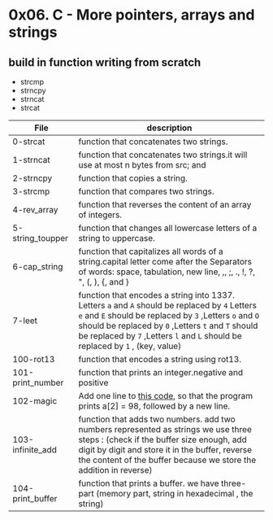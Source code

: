 # 0x06. C - More pointers, arrays and strings
## build in function writing from scratch
- strcmp
- strncpy
- strncat
- strcat


|File | description|
|---|---|
|0-strcat|function that concatenates two strings.|
|1-strncat|function that concatenates two strings.it will use at most n bytes from src; and|
|2-strncpy|function that copies a string.|
|3-strcmp| function that compares two strings.|
|4-rev_array| function that reverses the content of an array of integers.|
|5-string_toupper|function that changes all lowercase letters of a string to uppercase.|
|6-cap_string| function that capitalizes all words of a string.capital letter come after the Separators of words: space, tabulation, new line, ,, ;, ., !, ?, ", (, ), {, and }|
|7-leet|function that encodes a string into 1337. Letters `a` and `A` should be replaced by `4` Letters `e` and `E` should be replaced by `3` ,Letters `o` and `O` should be replaced by `0` ,Letters `t` and `T` should be replaced by `7` ,Letters `l` and `L` should be replaced by `1` , (key, value)|
|100-rot13| function that encodes a string using rot13.|
|101-print_number|function that prints an integer.negative and positive|
|102-magic| Add one line to <a href="https://github.com/alx-tools/make_magic_happen/blob/master/magic.c">this code<a>, so that the program prints a[2] = 98, followed by a new line.|
|103-infinite_add|function that adds two numbers. add two numbers represented as strings we use three steps : (check if the buffer size enough, add digit by digit and store it in the buffer, reverse the content of the buffer because we store the addition in reverse)|
|104-print_buffer| function that prints a buffer. we have three-part (memory part, string in hexadecimal , the string)|

